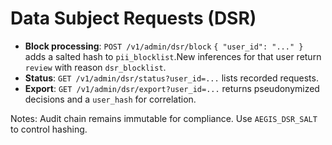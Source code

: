 # Data Subject Requests (DSR)

- **Block processing**: `POST /v1/admin/dsr/block` `{ "user_id": "..." }` adds a salted hash to `pii_blocklist`.New inferences for that user return `review` with reason `dsr_blocklist`.
- **Status**: `GET /v1/admin/dsr/status?user_id=...` lists recorded requests.
- **Export**: `GET /v1/admin/dsr/export?user_id=...` returns pseudonymized decisions and a `user_hash` for correlation.

Notes: Audit chain remains immutable for compliance. Use `AEGIS_DSR_SALT` to control hashing.
